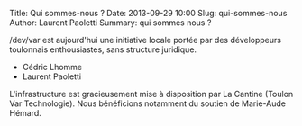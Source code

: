 Title: Qui sommes-nous ?
Date: 2013-09-29 10:00
Slug: qui-sommes-nous
Author: Laurent Paoletti
Summary: qui sommes nous ?


/dev/var est aujourd'hui une initiative locale portée par des développeurs toulonnais enthousiastes, sans structure juridique.

* Cédric Lhomme
* Laurent Paoletti

L'infrastructure est gracieusement mise à disposition par La Cantine (Toulon Var Technologie).
Nous bénéficions notamment du soutien de Marie-Aude Hémard.
